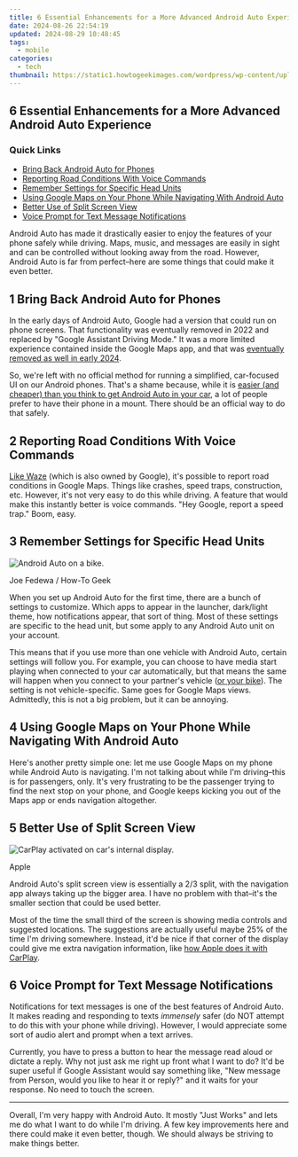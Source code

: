 ```yaml
---
title: 6 Essential Enhancements for a More Advanced Android Auto Experience
date: 2024-08-26 22:54:19
updated: 2024-08-29 10:48:45
tags:
  - mobile
categories:
  - tech
thumbnail: https://static1.howtogeekimages.com/wordpress/wp-content/uploads/2024/07/android-auto-arrow.jpg
---
```


## 6 Essential Enhancements for a More Advanced Android Auto Experience

### Quick Links

* [Bring Back Android Auto for Phones](https://vp-tips.techidaily.com/no-money-no-problem-master-fcp-legally/)
* [Reporting Road Conditions With Voice Commands](https://buynow-reviews.techidaily.com/wired-for-sound-try-out-the-new-m06-models-wireless-link/)
* [Remember Settings for Specific Head Units](https://techidaily.com/hard-reset-oppo-a58-4g-in-3-efficient-ways-drfone-by-drfone-reset-android-reset-android/)
* [Using Google Maps on Your Phone While Navigating With Android Auto](https://instagram-clips.techidaily.com/new-in-2024-instagram-to-music-directing-videos-to-mp3-outputs/)
* [Better Use of Split Screen View](https://youtube-data.techidaily.com/n-2024-infographic-mind-numbing-youtube-factsfigures-and-statistics/)
* [Voice Prompt for Text Message Notifications](https://windows11.techidaily.com/concealing-windows-firewall-areas-a-step-by-step-guide/)

 Android Auto has made it drastically easier to enjoy the features of your phone safely while driving. Maps, music, and messages are easily in sight and can be controlled without looking away from the road. However, Android Auto is far from perfect–here are some things that could make it even better.

## 1  Bring Back Android Auto for Phones 

 In the early days of Android Auto, Google had a version that could run on phone screens. That functionality was eventually removed in 2022 and replaced by "Google Assistant Driving Mode." It was a more limited experience contained inside the Google Maps app, and that was [eventually removed as well in early 2024](https://fake-location.techidaily.com/what-is-fake-gps-location-pro-and-is-it-good-on-realme-narzo-60-pro-5g-drfone-by-drfone-virtual-android/).

 So, we're left with no official method for running a simplified, car-focused UI on our Android phones. That's a shame because, while it is [easier (and cheaper) than you think to get Android Auto in your car](https://youtube-web.techidaily.com/ed-dazzle-and-stand-out-50-free-youtube-branding-pieces/), a lot of people prefer to have their phone in a mount. There should be an official way to do that safely.

## 2  Reporting Road Conditions With Voice Commands 

[Like Waze](https://youtube-help.techidaily.com/2024-approved-maximizing-traffic-with-effective-youtube-titles/) (which is also owned by Google), it's possible to report road conditions in Google Maps. Things like crashes, speed traps, construction, etc. However, it's not very easy to do this while driving. A feature that would make this instantly better is voice commands. "Hey Google, report a speed trap." Boom, easy.

## 3  Remember Settings for Specific Head Units 

![Android Auto on a bike.](https://static1.howtogeekimages.com/wordpress/wp-content/uploads/2024/06/pxl_20240615_124052773-2-1.jpg) 

Joe Fedewa / How-To Geek

 When you set up Android Auto for the first time, there are a bunch of settings to customize. Which apps to appear in the launcher, dark/light theme, how notifications appear, that sort of thing. Most of these settings are specific to the head unit, but some apply to any Android Auto unit on your account.

 This means that if you use more than one vehicle with Android Auto, certain settings will follow you. For example, you can choose to have media start playing when connected to your car automatically, but that means the same will happen when you connect to your partner's vehicle ([or your bike](https://games-able.techidaily.com/top-tier-games-subscription-matchup-psplus-vs-xbox-game-pass/)). The setting is not vehicle-specific. Same goes for Google Maps views. Admittedly, this is not a big problem, but it can be annoying.

## 4  Using Google Maps on Your Phone While Navigating With Android Auto 

 Here's another pretty simple one: let me use Google Maps on my phone while Android Auto is navigating. I'm not talking about while I'm driving–this is for passengers, only. It's very frustrating to be the passenger trying to find the next stop on your phone, and Google keeps kicking you out of the Maps app or ends navigation altogether.

## 5  Better Use of Split Screen View 

![CarPlay activated on car's internal display.](https://static1.howtogeekimages.com/wordpress/wp-content/uploads/2024/07/screenshot-2024-07-10-at-6-31-19-pm.png) 

Apple

 Android Auto's split screen view is essentially a 2/3 split, with the navigation app always taking up the bigger area. I have no problem with that–it's the smaller section that could be used better.

 Most of the time the small third of the screen is showing media controls and suggested locations. The suggestions are actually useful maybe 25% of the time I'm driving somewhere. Instead, it'd be nice if that corner of the display could give me extra navigation information, like [how Apple does it with CarPlay](https://i.pcmag.com/imagery/articles/01ypBwaEp6WRCjX7hpKnVRM-33.fit%5Flim.size%5F768x.png). 

## 6  Voice Prompt for Text Message Notifications 

 Notifications for text messages is one of the best features of Android Auto. It makes reading and responding to texts _immensely_ safer (do NOT attempt to do this with your phone while driving). However, I would appreciate some sort of audio alert and prompt when a text arrives.

 Currently, you have to press a button to hear the message read aloud or dictate a reply. Why not just ask me right up front what I want to do? It'd be super useful if Google Assistant would say something like, "New message from Person, would you like to hear it or reply?" and it waits for your response. No need to touch the screen.

---

 Overall, I'm very happy with Android Auto. It mostly "Just Works" and lets me do what I want to do while I'm driving. A few key improvements here and there could make it even better, though. We should always be striving to make things better.

<ins class="adsbygoogle"
     style="display:block"
     data-ad-format="autorelaxed"
     data-ad-client="ca-pub-7571918770474297"
     data-ad-slot="1223367746"></ins>



<ins class="adsbygoogle"
     style="display:block"
     data-ad-client="ca-pub-7571918770474297"
     data-ad-slot="8358498916"
     data-ad-format="auto"
     data-full-width-responsive="true"></ins>
